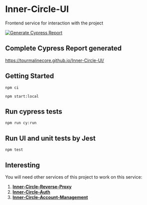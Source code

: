 # Inner-Circle-UI
Frontend service for interaction with the project

[![Generate Cypress Report](https://github.com/TourmalineCore/Inner-Circle-UI/actions/workflows/cypress.yaml/badge.svg)](https://github.com/TourmalineCore/Inner-Circle-UI/actions/workflows/cypress.yaml)

## Complete Cypress Report generated

https://tourmalinecore.github.io/Inner-Circle-UI/

## Getting Started
```
npm ci

npm start:local
```

## Run cypress tests
```
npm run cy:run
```

## Run UI and unit tests by Jest

```
npm test
```

## Interesting
You will need other services of this project to work on this service:
1. [**Inner-Circle-Reverse-Proxy**](https://github.com/TourmalineCore/Inner-Circle-Reverse-Proxy)
2. [**Inner-Circle-Auth**](https://github.com/TourmalineCore/Inner-Circle-Auth) 
3. [**Inner-Circle-Account-Management**](https://github.com/TourmalineCore/Inner-Circle-Account-Management)